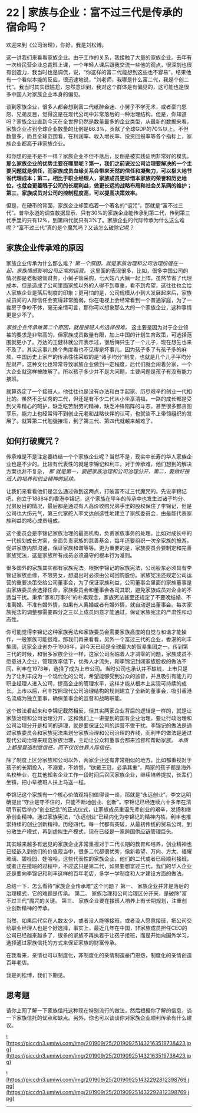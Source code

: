 # 22 | 家族与企业：富不过三代是传承的宿命吗？

欢迎来到《公司治理》，你好，我是刘松博。

这一讲我们来看看家族企业。由于工作的关系，我接触了大量的家族企业。去年有一次给民营企业总裁班上课，一个年轻人课后跟我交流一些他的观点，很深刻也很有创造力，我当时也是调侃，说，“你这样的富二代能想到这些也不容易”，结果他有一个看似本能的反应，很迅速地说，“刘老师，我哪是什么富二代，我是个创二代”。我当时其实很尴尬，忽然意识到，我对这个群体是有偏见的，这可能也是很多中国人对家族企业本身的偏见。

谈到家族企业，很多人都会想到富二代纸醉金迷、小舅子不学无术，或者豪门恩怨、兄弟反目，觉得这是在现代公司中非常落后的一种治理结构。但是，你知道吗？家族企业直到今天在全世界仍然是数量最多的企业类型，从最新的数据来看，家族企业占到全球企业数量的比例是66.3%，贡献了全球GDP的70%以上。不但数量多，而且全球范围看，在利润率、收入增长率、投资回报率等各个指标上，家族企业都高于非家族企业。

和你想的是不是不一样？家族企业不但不落后，反倒是被实践证明非常好的模式。 **那么家族企业的优势主要在哪里呢？第一，我们之前说过公司治理要解决的一个主要问题就是信任，而家族成员血缘关系会带来天然的信任和凝聚力，可以极大地节省代理成本；第二，相比于职业经理人，家族成员更珍惜本家族的荣誉和历史地位，也就会更着眼于公司的长期利益，做更长远的战略布局和社会关系网的维护；第三，家族成员对公司的控制程度高，可以提高决策效率。**

但是，在硬币的背面，家族企业却面临着一个著名的“诅咒”，那就是“富不过三代”。普华永道的调查数据显示，只有30%的家族企业能传承到第二代，传到第三代手里的只有12%，到第四代就只有3%了。家族企业的代际传承为什么这么难呢？“富不过三代”真的是个魔咒吗？又该怎么破除它呢？

## 家族企业传承难的原因

家族企业传承为什么那么难？ *第一个原因，就是家族治理和公司治理绞缠在一起，家族情感影响公司正常的运营。* 这里面的表现很多，比如，很多中国公司的情况都是老板娘管财务，小舅子管采购，七大姑八大姨一起上阵，虽然节省了代理成本，但是造成了公司里面家族以外的人得不到尊重，看不到希望，这往往也会给人家族企业是落后制度的印象；更可怕的是，公司规模从小到大发展起来后，家族成员间的人际信任会变得非常脆弱，你在电视上会经常看到一个普通家庭，为了一套房子争吵不休，毫无亲情可言，那你可以想象那么大的一个家族企业，这种事情更是少不了。

 *家族企业传承难第二个原因，就是接班人的选择很难。* 这主要是因为对于企业领袖的要求是非常高的，但家族成员数量有限，加上中国的计划生育政策，可选择范围就更小了。万达的王健林就公开表示过，很后悔只生了一个儿子，现在想生也来不及了。其实这事儿换个角度看也不见得是坏事儿，因为孩子多了有孩子多的麻烦。中国历史上家产的传承往往采取的是“诸子均分”制度，也就是几个儿子平均分配财产，这种文化也常常导致家族企业做到一定程度，后代们就会闹着分家，一个大企业就这样被肢解了。所以孩子多少并不是大问题，主要问题是孩子有没有能力接班。

就算选定了一个接班人，他往往也是没有办法和白手起家、历尽艰辛的创业一代相比的。虽然不乏优秀的二代，但还是有不少二代从小坐享清福，一路的成长都是受到父辈精心的呵护，缺乏吃苦耐劳的精神，缺乏冲锋陷阵的斗志，甚至很多都贪图享乐，能力上也经常得不到创业元老和战略伙伴的认可，也就谈不上带领组织的发展了。就算第二代勉强接班，到了第三代、第四代就越来越难了。

## 如何打破魔咒？

传承难是不是注定要终结一个个家族企业呢？当然不是，现实中长寿的华人家族企业也是不少的。比较有代表性的就是李锦记和利丰，对于传承难，他们想到的解决方案也并不复杂， *那*  *就是第一，要把家族治理和公司治理分开，第二，要做好接班人的培养和创业精神的延续。*

让我们来看看他们是怎么通过做到这两点，打破富不过三代魔咒的。先说李锦记吧，创立于1888年的香港李锦记，这个家族在早年的传承中也发生过诸子均分、兄弟反目的情况，最后都是通过有人高价收购兄弟手里的股权保住了李锦记，但是公司也大伤元气，第三代掌舵人李文达创造性地建立了家族委员会，由最能代表家族利益的核心成员组成。

这个委员会是李锦记家族治理的最高机构，负责家族事务的处理，比如对成长中的一代规划成长方案，全面负责家族的慈善基金，每年还要组织一次全家族的旅游，促进家族内部沟通，保证家族和谐等等。更为重要的是，家族委员会要制定和完善家族宪法，这是家族所有成员必须遵守的根本行为准则。

很多国外的家族其实都有家族宪法。根据李锦记的家族宪法，公司股东必须具有李锦记家族血缘，不限男女，想退出时必须由公司回购股份。家族宪法还规定公司运营的重要决策交给公司董事会，为了保证家族利益，公司董事会里面的家族董事是由家族委员会选择任命，家族委员会和董事会各司其职，避免家族成员对企业的不适当干扰。秉承“家和万事兴”的朴素观念，家族宪法甚至还规定了不要晚结婚、不准离婚、不准有婚外情，如果有人离婚或者有婚外情，就自动退出董事会。每次家族宪法的调整都需要四分之三以上成员同意才能通过，保证家族宪法的严肃性和动态性。

你可能觉得李锦记这种家族宪法和家族委员会需要家族高度的自觉与和谐才能操作，一般家族可能很难，那我们再来看看，另外一个富过三代的企业，香港的利丰集团，这家企业创办于1906年，到今天已经是全球最大的贸易集团之一。传到第三代的时候，和很多家族企业一样，这家公司面临着人才凋零的问题，家族成员不愿意进入企业，管理效率低下，优秀人才流失，和李锦记封闭家族股权的做法不同，利丰在1973年，选择了成为上市公司。当时公司也承认并不缺钱，上市只是为了让利丰成为一个现代化的公司，希望能够受到公众的监督，并且吸引有能力的职业经理人进入公司，提高企业的管理水平，这样才能从根本上实现可持续的成长。上市以后，利丰按照现代公司治理结构的规则建立了全新的董事会，吸引香港名流成为独立董事，确保董事会的监督和战略职能。

这个做法看起来和李锦记截然相反，但其实两家企业背后的逻辑是一样的，就是让家族治理和公司治理分开，这和我们上一讲提到的国有企业治理，要让行政治理和公司治理分开是相同的道理，就是要保证公司的运营不受干扰。李锦记的做法是通过家族委员会和家族宪法来划分家族治理和公司治理的界线，而利丰的做法是通过现代公司治理来规范家族治理，主动让公众和董事会都来监督和帮助家族。 *本质上都是营造制度信任，而不仅仅依靠人际信任。*

除了制度上区分家族和公司以外，两家企业还有非常相似的地方。比如都重视对于孩子的长期投入，不溺爱，不娇惯，“欲戴王冠，必承其重”，两家的孩子都是海外名校毕业，在其他知名企业工作一段时间后召回家族企业，继续培养提拔，长辈们坐镇，把小辈接班人扶上马送一程。

李锦记这个家族有一个核心价值观特别值得谈一谈，那就是“永远创业”。李文达明确提出“守业是守不住的，只能不断地创业、创新”。李锦记已经连续六十多年在清明节前后举办“创业纪念”的正式仪式，让家族成员重温先辈创业的艰辛，发扬和继承创业精神。通过家族宪法，“永远创业”已经内化为李锦记的精神内核。利丰也推崇持续的创业创新精神，历经四代，每一代都有突破，从最初传统的贸易公司，到分散生产模式，再到虚拟生产模式，现在已经是一家跨国供应链管理巨头。

其实越来越多有远见的家族企业非常重视对于二代长期的教育和培养，创业精神也已经嵌入到他们的价值观当中，很多二代都很优秀，像新希望、万向、方太、福耀玻璃、碧桂园、娃哈哈，这些代表性的家族企业，他们的二代或者已经顺利接班，或者正在接班的过程中，不过这只是第二代，如果要想富过三代，我们的华人企业还是要向李锦记和利丰这样的百年老店，多学一学制度和人才建设方面的做法。

总结一下，怎么看待“家族企业传承难”这个问题？ 第一、 家族企业并非是落后的治理模式，它的难题是传承。 第二、 家族治理和公司治理区分开来，是破除"富不过三代"魔咒的关键。 第三、 家族企业要在接班人培养上有长期规划，注重创业创新精神的传承。

当然，如果后代实在人数太少，或者没人能够接班，或者没人愿意接班，把公司交给职业经理人也是个好选择，事实上，最近几年在中国，非家族成员担任CEO的公司已经越来越多了，很多的家族不再执着于让孩子接班，而是开始向国外学习，选择通过家族信托的方式来保证家族的财富传承。

在我看来，亲情也可以制度化，非制度化的亲情制造豪门恩怨，制度化的亲情创造百年老店。

我是刘松博，我们下期见。

## 思考题

请你上网了解一下家族信托这种现在特别流行的做法，然后根据你了解的信息，谈一下家族信托的优点和缺点。另外，你也可以谈谈你对家族企业顺利传承有什么建议。

![https://piccdn3.umiwi.com/img/201909/25/201909251432163519738423.jpg](https://piccdn3.umiwi.com/img/201909/25/201909251432163519738423.jpg)

![https://piccdn3.umiwi.com/img/201909/25/201909251432292812398769.jpg](https://piccdn3.umiwi.com/img/201909/25/201909251432292812398769.jpg)

---
